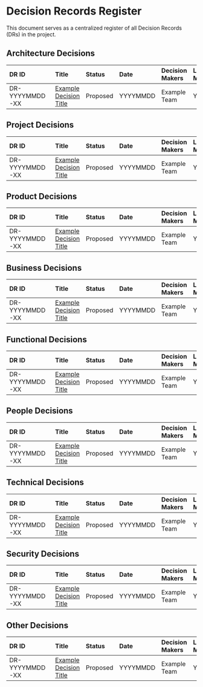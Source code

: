 # Decision Records Register

This document serves as a centralized register of all Decision Records (DRs) in the project.

## Architecture Decisions

| DR ID | Title | Status | Date | Decision Makers | Last Modified |
| :---- | :---- | :----- | :--- | :------------- | :------------ |
| DR-YYYYMMDD-XX | [Example Decision Title](./DR-YYYYMMDD-XX-example-decision.md) | Proposed | YYYYMMDD | Example Team | YYYYMMDD |

## Project Decisions

| DR ID | Title | Status | Date | Decision Makers | Last Modified |
| :---- | :---- | :----- | :--- | :------------- | :------------ |
| DR-YYYYMMDD-XX | [Example Decision Title](./DR-YYYYMMDD-XX-example-decision.md) | Proposed | YYYYMMDD | Example Team | YYYYMMDD |

## Product Decisions

| DR ID | Title | Status | Date | Decision Makers | Last Modified |
| :---- | :---- | :----- | :--- | :------------- | :------------ |
| DR-YYYYMMDD-XX | [Example Decision Title](./DR-YYYYMMDD-XX-example-decision.md) | Proposed | YYYYMMDD | Example Team | YYYYMMDD |

## Business Decisions

| DR ID | Title | Status | Date | Decision Makers | Last Modified |
| :---- | :---- | :----- | :--- | :------------- | :------------ |
| DR-YYYYMMDD-XX | [Example Decision Title](./DR-YYYYMMDD-XX-example-decision.md) | Proposed | YYYYMMDD | Example Team | YYYYMMDD |

## Functional Decisions

| DR ID | Title | Status | Date | Decision Makers | Last Modified |
| :---- | :---- | :----- | :--- | :------------- | :------------ |
| DR-YYYYMMDD-XX | [Example Decision Title](./DR-YYYYMMDD-XX-example-decision.md) | Proposed | YYYYMMDD | Example Team | YYYYMMDD |

## People Decisions

| DR ID | Title | Status | Date | Decision Makers | Last Modified |
| :---- | :---- | :----- | :--- | :------------- | :------------ |
| DR-YYYYMMDD-XX | [Example Decision Title](./DR-YYYYMMDD-XX-example-decision.md) | Proposed | YYYYMMDD | Example Team | YYYYMMDD |

## Technical Decisions

| DR ID | Title | Status | Date | Decision Makers | Last Modified |
| :---- | :---- | :----- | :--- | :------------- | :------------ |
| DR-YYYYMMDD-XX | [Example Decision Title](./DR-YYYYMMDD-XX-example-decision.md) | Proposed | YYYYMMDD | Example Team | YYYYMMDD |

## Security Decisions

| DR ID | Title | Status | Date | Decision Makers | Last Modified |
| :---- | :---- | :----- | :--- | :------------- | :------------ |
| DR-YYYYMMDD-XX | [Example Decision Title](./DR-YYYYMMDD-XX-example-decision.md) | Proposed | YYYYMMDD | Example Team | YYYYMMDD |

## Other Decisions

| DR ID | Title | Status | Date | Decision Makers | Last Modified |
| :---- | :---- | :----- | :--- | :------------- | :------------ |
| DR-YYYYMMDD-XX | [Example Decision Title](./DR-YYYYMMDD-XX-example-decision.md) | Proposed | YYYYMMDD | Example Team | YYYYMMDD |

